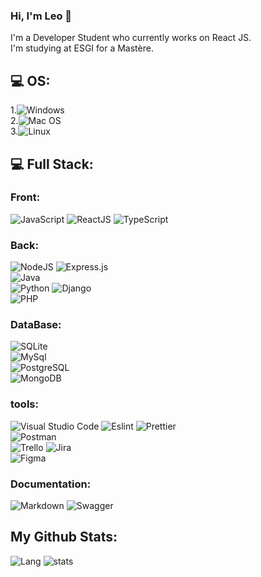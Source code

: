 ### Hi, I'm Leo 👋
I'm a Developer Student who currently works on React JS.<br>
I'm studying at ESGI for a Mastère.<br>

## 💻 OS:
1.![Windows](https://img.shields.io/badge/Windows-0078D6?style=for-the-badge&logo=windows&logoColor=white)  
2.![Mac OS](https://img.shields.io/badge/mac%20os-000000?style=for-the-badge&logo=apple&logoColor=white)  
3.![Linux](https://img.shields.io/badge/Linux-FCC624?style=for-the-badge&logo=linux&logoColor=black)  

## 💻 Full Stack:
### Front:
![JavaScript](https://img.shields.io/badge/javascript-%23323330.svg?style=for-the-badge&logo=javascript&logoColor=%23F7DF1E)
![ReactJS](https://img.shields.io/badge/react-%2320232a.svg?style=for-the-badge&logo=react&logoColor=%2361DAFB)
![TypeScript](https://img.shields.io/badge/typescript-%23007ACC.svg?style=for-the-badge&logo=typescript&logoColor=white)
### Back:
![NodeJS](https://img.shields.io/badge/node.js-6DA55F?style=for-the-badge&logo=node.js&logoColor=white)
![Express.js](https://img.shields.io/badge/express.js-%23404d59.svg?style=for-the-badge&logo=express&logoColor=%2361DAFB)  
![Java](https://img.shields.io/badge/Java-ED8B00?style=for-the-badge&logo=openjdk&logoColor=white)  
![Python](https://img.shields.io/badge/Python-3776AB?style=for-the-badge&logo=python&logoColor=white)
![Django](https://img.shields.io/badge/Django-092E20?style=for-the-badge&logo=django&logoColor=white)  
![PHP](https://img.shields.io/badge/PHP-777BB4?style=for-the-badge&logo=php&logoColor=white)
<!--
![Symfony](https://img.shields.io/badge/symfony-%23000000.svg?style=for-the-badge&logo=symfony&logoColor=white)

### Mobile:
![Swift](https://img.shields.io/badge/PHP-777BB4?style=for-the-badge&logo=php&logoColor=white)  
![Kotlin](https://img.shields.io/badge/Kotlin-0095D5?&style=for-the-badge&logo=kotlin&logoColor=white)  
![Flutter](https://img.shields.io/badge/Flutter-02569B?style=for-the-badge&logo=flutter&logoColor=white)  
![React Native](https://img.shields.io/badge/React_Native-20232A?style=for-the-badge&logo=react&logoColor=61DAFB)  
-->
### DataBase:
![SQLite](https://img.shields.io/badge/SQLite-07405E?style=for-the-badge&logo=sqlite&logoColor=white)  
![MySql](https://img.shields.io/badge/MySQL-00000F?style=for-the-badge&logo=mysql&logoColor=white)  
![PostgreSQL](https://img.shields.io/badge/PostgreSQL-316192?style=for-the-badge&logo=postgresql&logoColor=white)  
![MongoDB](https://img.shields.io/badge/MongoDB-%234ea94b.svg?style=for-the-badge&logo=mongodb&logoColor=white)  

### tools:
![Visual Studio Code](	https://img.shields.io/badge/Visual_Studio_Code-0078D4?style=for-the-badge&logo=visual%20studio%20code&logoColor=white)
![Eslint](https://img.shields.io/badge/eslint-3A33D1?style=for-the-badge&logo=eslint&logoColor=white)
![Prettier](https://img.shields.io/badge/prettier-1A2C34?style=for-the-badge&logo=prettier&logoColor=F7BA3E)  
![Postman](https://img.shields.io/badge/Postman-FF6C37?style=for-the-badge&logo=postman&logoColor=white)  
![Trello](https://img.shields.io/badge/Trello-0052CC?style=for-the-badge&logo=trello&logoColor=white)
![Jira](https://img.shields.io/badge/Jira-0052CC?style=for-the-badge&logo=Jira&logoColor=white)  
![Figma](https://img.shields.io/badge/Figma-F24E1E?style=for-the-badge&logo=figma&logoColor=white)  

### Documentation:
![Markdown](https://img.shields.io/badge/Markdown-000000?style=for-the-badge&logo=markdown&logoColor=white)
![Swagger](https://img.shields.io/badge/-Swagger-%23Clojure?style=for-the-badge&logo=swagger&logoColor=white)  



## My Github Stats:
![Lang](https://github-readme-stats.vercel.app/api/top-langs/?username=horotopia&theme=blue-green) 
![stats](https://github-readme-stats.vercel.app/api?username=horotopia&theme=blue-green)  
 

<!--
**horotopia/horotopia** is a ✨ _special_ ✨ repository because its `README.md` (this file) appears on your GitHub profile.

Here are some ideas to get you started:

- 👯 I’m looking to collaborate on ...
- 🤔 I’m looking for help with ...
- 💬 Ask me about ...
- 📫 How to reach me: ...
- 😄 Pronouns: ...
- ⚡ Fun fact: ...
-->
